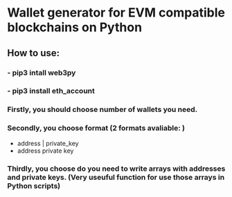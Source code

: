 ﻿
# Wallet generator for EVM compatible blockchains on Python

## How to use:

### - pip3 intall web3py
### - pip3 install eth_account


### Firstly, you should choose number of wallets you need. 
### Secondly, you choose format (2 formats avaliable: )
 - address | private_key 
 - address 
     private key
  ### Thirdly, you choose do you need to write arrays with addresses and private keys. (Very useuful function for use those arrays in Python scripts)

